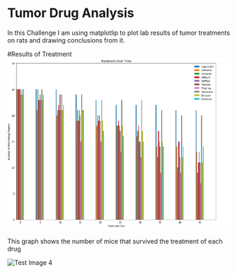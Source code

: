 # Tumor Drug Analysis
In this Challenge I am using matplotlip to plot lab results of tumor treatments on rats and drawing conclusions from it.




#Results of Treatment
![Treatment Comparison Over Time](/TOT.png)

This graph shows the number of mice that survived the treatment of each drug


![Test Image 4](https://github.com/samuelokunola326/Tumor_Drug_Analysis/blob/master/bloxplot.PNG)